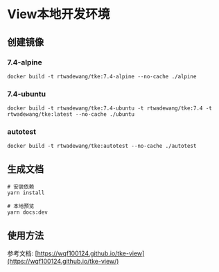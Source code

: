# View本地开发环境

## 创建镜像

### 7.4-alpine

```shell
docker build -t rtwadewang/tke:7.4-alpine --no-cache ./alpine
```

### 7.4-ubuntu

```shell
docker build -t rtwadewang/tke:7.4-ubuntu -t rtwadewang/tke:7.4 -t rtwadewang/tke:latest --no-cache ./ubuntu
```

### autotest

```shell
docker build -t rtwadewang/tke:autotest --no-cache ./autotest
```

## 生成文档

```shell
# 安装依赖
yarn install

# 本地预览
yarn docs:dev
```

## 使用方法

参考文档: [https://wqf100124.github.io/tke-view](https://wqf100124.github.io/tke-view/)
